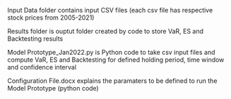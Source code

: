 Input Data folder contains input CSV files (each csv file has respective stock prices from 2005-2021)

Results folder is ouptut folder created by code to store VaR, ES and Backtesting results

Model Prototype_Jan2022.py is Python code to take csv input files and compute VaR, ES and Backtesting for defined holding period, time window and confidence interval

Configuration File.docx explains the paramaters to be defined to run the Model Prototype (python code)
